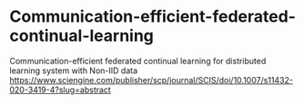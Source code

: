# Communication-efficient-federated-continual-learning
Communication-efficient federated continual learning for distributed learning system with Non-IID data
https://www.sciengine.com/publisher/scp/journal/SCIS/doi/10.1007/s11432-020-3419-4?slug=abstract

